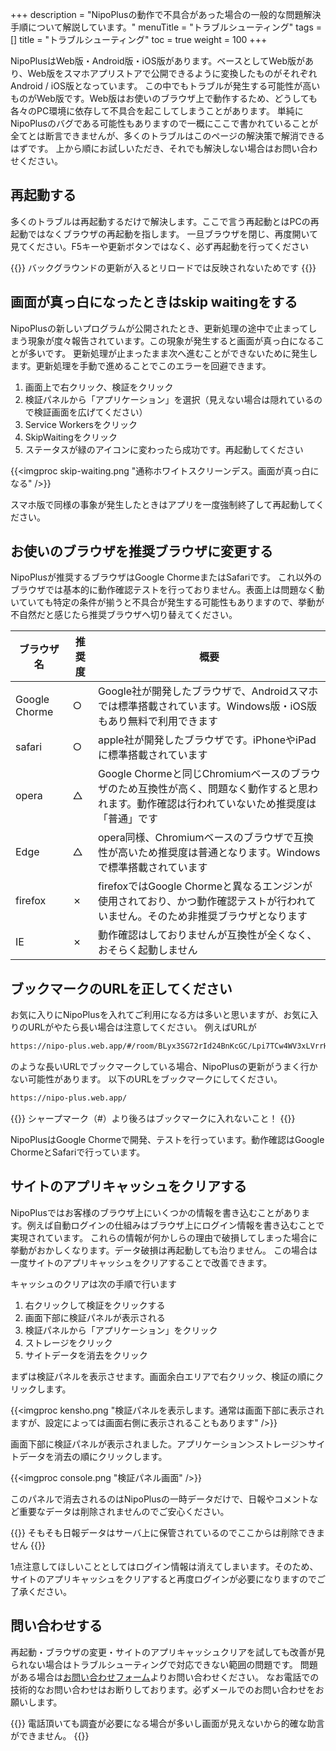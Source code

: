 +++
description = "NipoPlusの動作で不具合があった場合の一般的な問題解決手順について解説しています。"
menuTitle = "トラブルシューティング"
tags = []
title = "トラブルシューティング"
toc = true
weight = 100
+++

NipoPlusはWeb版・Android版・iOS版があります。ベースとしてWeb版があり、Web版をスマホアプリストアで公開できるように変換したものがそれぞれAndroid / iOS版となっています。
この中でもトラブルが発生する可能性が高いものがWeb版です。Web版はお使いのブラウザ上で動作するため、どうしても各々のPC環境に依存して不具合を起こしてしまうことがあります。
単純にNipoPlusのバグである可能性もありますので一概にここで書かれていることが全てとは断言できませんが、多くのトラブルはこのページの解決策で解消できるはずです。
上から順にお試しいただき、それでも解決しない場合はお問い合わせください。

## 再起動する

多くのトラブルは再起動するだけで解決します。ここで言う再起動とはPCの再起動ではなくブラウザの再起動を指します。
一旦ブラウザを閉じ、再度開いて見てください。F5キーや更新ボタンではなく、必ず再起動を行ってください

{{<alice pos="right" icon="here">}}
バックグラウンドの更新が入るとリロードでは反映されないためです
{{</alice>}}

## 画面が真っ白になったときはskip waitingをする

NipoPlusの新しいプログラムが公開されたとき、更新処理の途中で止まってしまう現象が度々報告されています。この現象が発生すると画面が真っ白になることが多いです。
更新処理が止まったまま次へ進むことができないために発生します。更新処理を手動で進めることでこのエラーを回避できます。

1. 画面上で右クリック、検証をクリック
1. 検証パネルから「アプリケーション」を選択（見えない場合は隠れているので検証画面を広げてください）
1. Service Workersをクリック
1. SkipWaitingをクリック
1. ステータスが緑のアイコンに変わったら成功です。再起動してください

{{<imgproc skip-waiting.png "通称ホワイトスクリーンデス。画面が真っ白になる" />}}

スマホ版で同様の事象が発生したときはアプリを一度強制終了して再起動してください。

## お使いのブラウザを推奨ブラウザに変更する

NipoPlusが推奨するブラウザはGoogle ChormeまたはSafariです。
これ以外のブラウザでは基本的に動作確認テストを行っておりません。表面上は問題なく動いていても特定の条件が揃うと不具合が発生する可能性もありますので、挙動が不自然だと感じたら推奨ブラウザへ切り替えてください。

|ブラウザ名|推奨度|概要|
|---|---|---|
|Google Chorme|○|Google社が開発したブラウザで、Androidスマホでは標準搭載されています。Windows版・iOS版もあり無料で利用できます|
|safari|○|apple社が開発したブラウザです。iPhoneやiPadに標準搭載されています|
|opera|△|Google Chormeと同じChromiumベースのブラウザのため互換性が高く、問題なく動作すると思われます。動作確認は行われていないため推奨度は「普通」です|
|Edge|△|opera同様、Chromiumベースのブラウザで互換性が高いため推奨度は普通となります。Windowsで標準搭載されています|
|firefox|✗|firefoxではGoogle Chormeと異なるエンジンが使用されており、かつ動作確認テストが行われていません。そのため非推奨ブラウザとなります|
|IE|✗|動作確認はしておりませんが互換性が全くなく、おそらく起動しません|

## ブックマークのURLを正してください

お気に入りにNipoPlusを入れてご利用になる方は多いと思いますが、お気に入りのURLがやたら長い場合は注意してください。
例えばURLが

```sh
https://nipo-plus.web.app/#/room/BLyx3SG72rId24BnKcGC/Lpi7TCw4WV3xLVrrHOCs/blue-grey/home/PageNameGroupSettingStaff
```

のような長いURLでブックマークしている場合、NipoPlusの更新がうまく行かない可能性があります。
以下のURLをブックマークにしてください。

```sh
https://nipo-plus.web.app/
```

{{<alice pos="right" icon="here">}}
シャープマーク（#）より後ろはブックマークに入れないこと！
{{</alice>}}

NipoPlusはGoogle Chormeで開発、テストを行っています。動作確認はGoogle ChormeとSafariで行っています。

## サイトのアプリキャッシュをクリアする

NipoPlusではお客様のブラウザ上にいくつかの情報を書き込むことがあります。例えば自動ログインの仕組みはブラウザ上にログイン情報を書き込むことで実現されています。
これらの情報が何かしらの理由で破損してしまった場合に挙動がおかしくなります。データ破損は再起動しても治りません。
この場合は一度サイトのアプリキャッシュをクリアすることで改善できます。

キャッシュのクリアは次の手順で行います

1. 右クリックして検証をクリックする
1. 画面下部に検証パネルが表示される
1. 検証パネルから「アプリケーション」をクリック
1. ストレージをクリック
1. サイトデータを消去をクリック

まずは検証パネルを表示させます。画面余白エリアで右クリック、検証の順にクリックします。

{{<imgproc kensho.png "検証パネルを表示します。通常は画面下部に表示されますが、設定によっては画面右側に表示されることもあります" />}}

画面下部に検証パネルが表示されました。アプリケーション＞ストレージ＞サイトデータを消去の順にクリックします。

{{<imgproc console.png "検証パネル画面" />}}

このパネルで消去されるのはNipoPlusの一時データだけで、日報やコメントなど重要なデータは削除されませんのでご安心ください。

{{<alice pos="right" icon="here">}}
そもそも日報データはサーバ上に保管されているのでここからは削除できません
{{</alice>}}

1点注意してほしいこととしてはログイン情報は消えてしまいます。そのため、サイトのアプリキャッシュをクリアすると再度ログインが必要になりますのでご了承ください。

## 問い合わせする

再起動・ブラウザの変更・サイトのアプリキャッシュクリアを試しても改善が見られない場合はトラブルシューティングで対応できない範囲の問題です。
問題がある場合は[お問い合わせフォーム](/system/inquery/)よりお問い合わせください。
なお電話での技術的なお問い合わせはお断りしております。必ずメールでのお問い合わせをお願いします。

{{<alice pos="right" icon="default">}}
電話頂いても調査が必要になる場合が多いし画面が見えないから的確な助言ができません。
{{</alice>}}
